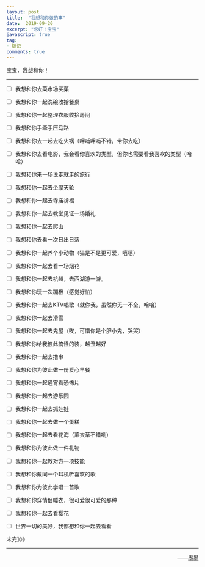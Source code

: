 ```yaml
---
layout: post
title:  "我想和你做的事"
date:  2019-09-20
excerpt: "您好！宝宝"
javascript: true
tag:
- 随记
comments: true
---
```


宝宝，我想和你！

<hr/>

* [ ] 我想和你去菜市场买菜

* [ ] 我想和你一起洗碗收拾餐桌

* [ ] 我想和你一起整理衣服收拾房间

* [ ] 我想和你手牵手压马路

* [ ] 我想和你去一起去吃火锅（呷哺呷哺不错，带你去吃）

* [ ] 我想和你去看电影，我会看你喜欢的类型，但你也需要看我喜欢的类型（哈哈）

* [ ] 我想和你来一场说走就走的旅行

* [ ] 我想和你一起去坐摩天轮

* [ ] 我想和你一起去寺庙祈福

* [ ] 我想和你一起去教堂见证一场婚礼

* [ ] 我想和你一起去爬山

* [ ] 我想和你去看一次日出日落

* [ ] 我想和你一起养个小动物（猫是不是更可爱，嘻嘻）

* [ ] 我想和你一起去看一场烟花

* [ ] 我想和你一起去杭州，去西湖游一游。

* [ ] 我想和你玩一次蹦极（感觉好怕）

* [ ] 我想和你一起去KTV唱歌（就你我，虽然你无一不全，哈哈）

* [ ] 我想和你一起去滑雪

* [ ] 我想和你一起去鬼屋（唉，可惜你是个胆小鬼，哭哭）

* [ ] 我想和你给我彼此搞怪的装，越丑越好

* [ ] 我想和你一起去撸串

* [ ] 我想和你为彼此做一份爱心早餐

* [ ] 我想和你一起通宵看恐怖片

* [ ] 我想和你一起去游乐园

* [ ] 我想和你一起去抓娃娃

* [ ] 我想和你一起去做一个蛋糕

* [ ] 我想和你一起去看花海（薰衣草不错呦）

* [ ] 我想和你为彼此做一件礼物

* [ ] 我想和你一起教对方一项技能

* [ ] 我想和你戴同一个耳机听喜欢的歌

* [ ] 我想和你为彼此学唱一首歌

* [ ] 我想和你穿情侣睡衣，很可爱很可爱的那种

* [ ] 我想和你一起去看樱花

* [ ] 世界一切的美好，我都想和你一起去看看


未完》》》
<hr/>
<p style="text-align:right;">——墨墨</p>


